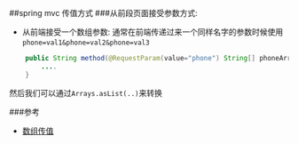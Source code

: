##spring mvc 传值方式
###从前段页面接受参数方式:
- 从前端接受一个数组参数:
通常在前端传递过来一个同样名字的参数时候使用`phone=val1&phone=val2&phone=val3`


```java
	public String method(@RequestParam(value="phone") String[] phoneArray){
	    ....
	}

```

然后我们可以通过`Arrays.asList(..)`来转换


###参考
- [数组传值](http://stackoverflow.com/questions/9768509/can-spring-mvc-handle-multivalue-query-parameter)